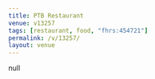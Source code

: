```yaml
---
title: PTB Restaurant
venue: v13257
tags: [restaurant, food, "fhrs:454721"]
permalink: /v/13257/
layout: venue
---
```

null